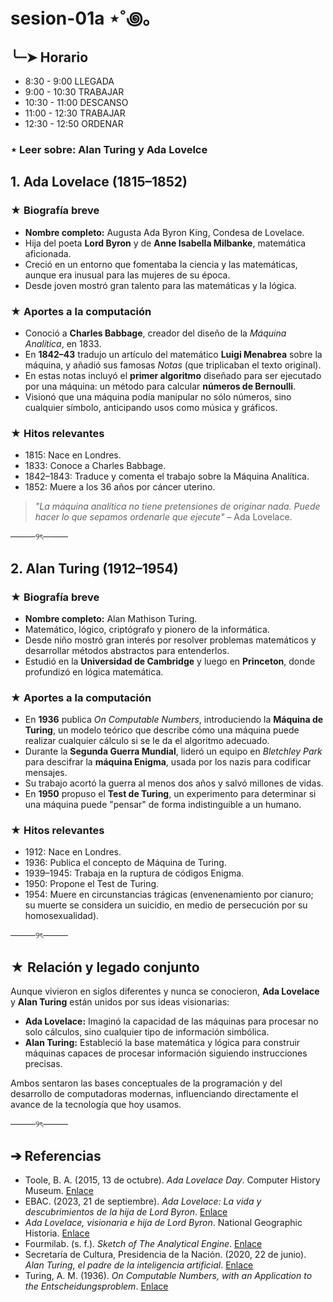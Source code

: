 # sesion-01a ⋆˚꩜｡
## ╰┈➤ Horario 
* 8:30 - 9:00 LLEGADA
* 9:00 - 10:30 TRABAJAR
* 10:30 - 11:00 DESCANSO
* 11:00 - 12:30 TRABAJAR
* 12:30 - 12:50 ORDENAR

### ⋆ Leer sobre: Alan Turing y Ada Lovelce
## 1. Ada Lovelace (1815–1852) 

### ★ Biografía breve
- **Nombre completo:** Augusta Ada Byron King, Condesa de Lovelace.  
- Hija del poeta **Lord Byron** y de **Anne Isabella Milbanke**, matemática aficionada.  
- Creció en un entorno que fomentaba la ciencia y las matemáticas, aunque era inusual para las mujeres de su época.  
- Desde joven mostró gran talento para las matemáticas y la lógica.  

### ★ Aportes a la computación
- Conoció a **Charles Babbage**, creador del diseño de la *Máquina Analítica*, en 1833.  
- En **1842–43** tradujo un artículo del matemático **Luigi Menabrea** sobre la máquina, y añadió sus famosas *Notas* (que triplicaban el texto original).  
- En estas notas incluyó el **primer algoritmo** diseñado para ser ejecutado por una máquina: un método para calcular **números de Bernoulli**.  
- Visionó que una máquina podía manipular no sólo números, sino cualquier símbolo, anticipando usos como música y gráficos.  

### ★ Hitos relevantes
- 1815: Nace en Londres.  
- 1833: Conoce a Charles Babbage.  
- 1842–1843: Traduce y comenta el trabajo sobre la Máquina Analítica.  
- 1852: Muere a los 36 años por cáncer uterino.  

> *"La máquina analítica no tiene pretensiones de originar nada. Puede hacer lo que sepamos ordenarle que ejecute"* – Ada Lovelace.

────୨ৎ────

## 2. Alan Turing (1912–1954) 

### ★ Biografía breve
- **Nombre completo:** Alan Mathison Turing.  
- Matemático, lógico, criptógrafo y pionero de la informática.  
- Desde niño mostró gran interés por resolver problemas matemáticos y desarrollar métodos abstractos para entenderlos.  
- Estudió en la **Universidad de Cambridge** y luego en **Princeton**, donde profundizó en lógica matemática.  

### ★ Aportes a la computación
- En **1936** publica *On Computable Numbers*, introduciendo la **Máquina de Turing**, un modelo teórico que describe cómo una máquina puede realizar cualquier cálculo si se le da el algoritmo adecuado.  
- Durante la **Segunda Guerra Mundial**, lideró un equipo en *Bletchley Park* para descifrar la **máquina Enigma**, usada por los nazis para codificar mensajes.  
- Su trabajo acortó la guerra al menos dos años y salvó millones de vidas.  
- En **1950** propuso el **Test de Turing**, un experimento para determinar si una máquina puede "pensar" de forma indistinguible a un humano.  

### ★ Hitos relevantes
- 1912: Nace en Londres.  
- 1936: Publica el concepto de Máquina de Turing.  
- 1939–1945: Trabaja en la ruptura de códigos Enigma.  
- 1950: Propone el Test de Turing.  
- 1954: Muere en circunstancias trágicas (envenenamiento por cianuro; su muerte se considera un suicidio, en medio de persecución por su homosexualidad).  

────୨ৎ────

## ★ Relación y legado conjunto
Aunque vivieron en siglos diferentes y nunca se conocieron, **Ada Lovelace** y **Alan Turing** están unidos por sus ideas visionarias:  

- **Ada Lovelace:** Imaginó la capacidad de las máquinas para procesar no solo cálculos, sino cualquier tipo de información simbólica.  
- **Alan Turing:** Estableció la base matemática y lógica para construir máquinas capaces de procesar información siguiendo instrucciones precisas.  

Ambos sentaron las bases conceptuales de la programación y del desarrollo de computadoras modernas, influenciando directamente el avance de la tecnología que hoy usamos.  

────୨ৎ────

## ➔ Referencias
- Toole, B. A. (2015, 13 de octubre). *Ada Lovelace Day*. Computer History Museum. [Enlace](https://computerhistory.org/blog/ada-lovelace-day)  
- EBAC. (2023, 21 de septiembre). *Ada Lovelace: La vida y descubrimientos de la hija de Lord Byron*. [Enlace](https://ebac.mx/blog/ada-lovelace)  
- *Ada Lovelace, visionaria e hija de Lord Byron*. National Geographic Historia. [Enlace](https://historia.nationalgeographic.com.es/a/ada-lovelace-visionaria-hija-lord-byron_15864)  
- Fourmilab. (s. f.). *Sketch of The Analytical Engine*. [Enlace](https://www.fourmilab.ch/babbage/sketch.html)  
- Secretaría de Cultura, Presidencia de la Nación. (2020, 22 de junio). *Alan Turing, el padre de la inteligencia artificial*. [Enlace](https://www.cultura.gob.ar/alan-turing-el-padre-de-la-inteligencia-artificial-9162)  
- Turing, A. M. (1936). *On Computable Numbers, with an Application to the Entscheidungsproblem*. [Enlace](https://www.cs.virginia.edu/~robins/Turing_Paper_1936.pdf)  
